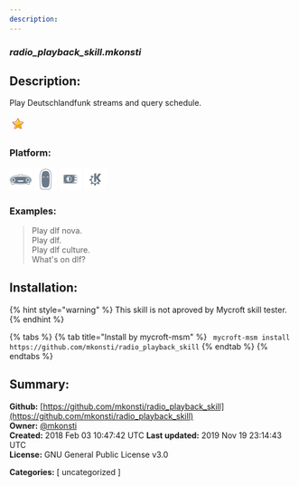 ```yaml
---
description: 
---
```


### _radio_playback_skill.mkonsti_  
## Description:  
Play Deutschlandfunk streams and query schedule.  
  
![](../.gitbook/assets/star.png)  
  
### Platform:  
 ![Mark I](../.gitbook/assets/mark-1-icon.png)  ![Mark II](../.gitbook/assets/mark-2-icon.png)  ![Picroft](../.gitbook/assets/picroft-icon.png)  ![plasmoid](../.gitbook/assets/kde.png)   
### Examples:  
> Play dlf nova.  
> Play dlf.  
> Play dlf culture.  
> What's on dlf?  
  
## Installation:  
{% hint style="warning" %}
This skill is not aproved by Mycroft skill tester.
{% endhint %}
    
{% tabs %}
{% tab title="Install by mycroft-msm" %}
``` mycroft-msm install https://github.com/mkonsti/radio_playback_skill```
{% endtab %}
  {% endtabs %}
    
## Summary:  
**Github:** [https://github.com/mkonsti/radio_playback_skill](https://github.com/mkonsti/radio_playback_skill)  
**Owner:** [@mkonsti](https://github.com/mkonsti)  
**Created:** 2018 Feb 03 10:47:42 UTC  **Last updated:** 2019 Nov 19 23:14:43 UTC  
**License:** GNU General Public License v3.0  
  
**Categories:** [ uncategorized ]   
